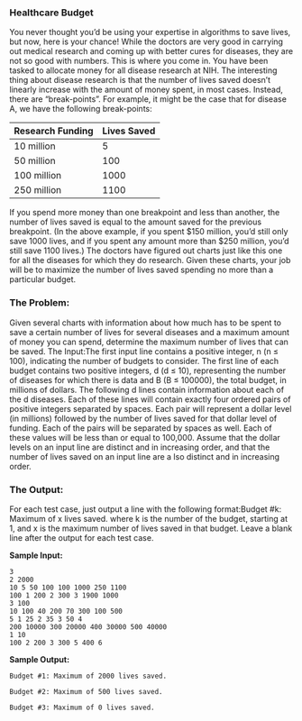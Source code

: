 ### Healthcare Budget

You never thought you’d be using your  expertise  in  algorithms  to  save  lives,  but  now,  here  is  your chance!    While the doctors are very good in carrying out medical research and coming up with better cures for diseases, they are not so good with numbers.  This is where you come in. You  have  been  tasked  to  allocate  money  for  all  disease  research  at  NIH.   The  interesting  thing  about disease research is that the number of lives saved doesn’t linearly increase with the amount of  money  spent,  in  most  cases.     Instead,  there  are  “break-points”.  For example, it might be the case that for disease A, we have the following break-points:

|Research Funding|Lives Saved|
|---|---|
|10 million|5|
|50 million|100|
|100 million|1000|
|250 million|1100|

If you spend more money than one breakpoint and less than another, the number of lives saved is equal to the amount saved for the previous breakpoint. (In the above example, if you spent $150 million,  you’d  still  only  save  1000  lives,  and  if  you  spent  any  amount  more  than  $250  million,  you’d still save 1100 lives.) The  doctors  have  figured  out  charts  just  like  this  one  for  all  the  diseases  for  which  they  do  research.   Given these charts, your job will be to maximize the number of lives saved spending no more than a particular budget.

### The Problem:

Given several charts with information about how much has to be spent to save a certain number of  lives  for  several  diseases  and  a  maximum  amount  of  money  you  can  spend,  determine  the  maximum number of lives that can be saved. The Input:The first input line contains a positive integer, n (n ≤ 100), indicating the number of budgets to consider.  The first line of each budget contains two positive integers, d (d ≤ 10), representing the number  of  diseases  for  which  there  is  data  and  B (B ≤ 100000),  the  total  budget,  in  millions  of  dollars.   The  following  d  lines  contain  information  about  each  of  the  d  diseases.    Each of these lines  will  contain  exactly four ordered pairs of positive integers separated by spaces.  Each pair will  represent  a  dollar  level  (in  millions)  followed  by  the  number  of  lives  saved  for  that  dollar level of funding.  Each of the pairs will be separated by spaces as well.  Each of these values will be less than or equal to 100,000.  Assume that the dollar levels on an input line are distinct and in increasing  order,  and  that  the  number  of  lives  saved  on  an  input  line  are  a  lso  distinct  and  in  increasing order.

### The Output:

For each test case, just output a line with the following format:Budget #k: Maximum of x lives saved. where k is the number of the budget, starting at 1, and x is the maximum number of lives saved in that budget. Leave a blank line after the output for each test case.

**Sample Input:**
```
3
2 2000
10 5 50 100 100 1000 250 1100
100 1 200 2 300 3 1900 1000
3 100
10 100 40 200 70 300 100 500
5 1 25 2 35 3 50 4
200 10000 300 20000 400 30000 500 40000
1 10
100 2 200 3 300 5 400 6
```

**Sample Output:**
```
Budget #1: Maximum of 2000 lives saved.

Budget #2: Maximum of 500 lives saved.

Budget #3: Maximum of 0 lives saved.
```